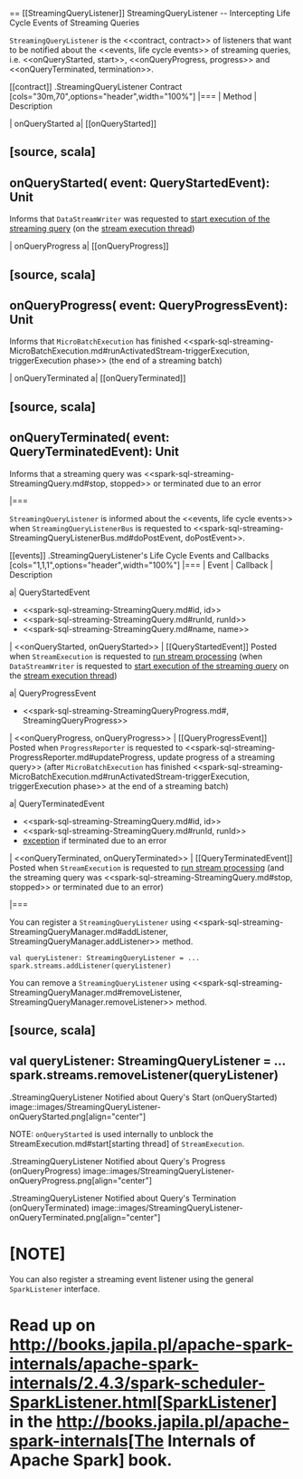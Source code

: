 == [[StreamingQueryListener]] StreamingQueryListener -- Intercepting Life Cycle Events of Streaming Queries

`StreamingQueryListener` is the <<contract, contract>> of listeners that want to be notified about the <<events, life cycle events>> of streaming queries, i.e. <<onQueryStarted, start>>, <<onQueryProgress, progress>> and <<onQueryTerminated, termination>>.

[[contract]]
.StreamingQueryListener Contract
[cols="30m,70",options="header",width="100%"]
|===
| Method
| Description

| onQueryStarted
a| [[onQueryStarted]]

[source, scala]
----
onQueryStarted(
  event: QueryStartedEvent): Unit
----

Informs that `DataStreamWriter` was requested to [start execution of the streaming query](DataStreamWriter.md#start) (on the [stream execution thread](StreamExecution.md#queryExecutionThread))

| onQueryProgress
a| [[onQueryProgress]]

[source, scala]
----
onQueryProgress(
  event: QueryProgressEvent): Unit
----

Informs that `MicroBatchExecution` has finished <<spark-sql-streaming-MicroBatchExecution.md#runActivatedStream-triggerExecution, triggerExecution phase>> (the end of a streaming batch)

| onQueryTerminated
a| [[onQueryTerminated]]

[source, scala]
----
onQueryTerminated(
  event: QueryTerminatedEvent): Unit
----

Informs that a streaming query was <<spark-sql-streaming-StreamingQuery.md#stop, stopped>> or terminated due to an error

|===

`StreamingQueryListener` is informed about the <<events, life cycle events>> when `StreamingQueryListenerBus` is requested to <<spark-sql-streaming-StreamingQueryListenerBus.md#doPostEvent, doPostEvent>>.

[[events]]
.StreamingQueryListener's Life Cycle Events and Callbacks
[cols="1,1,1",options="header",width="100%"]
|===
| Event
| Callback
| Description

a| QueryStartedEvent

- <<spark-sql-streaming-StreamingQuery.md#id, id>>
- <<spark-sql-streaming-StreamingQuery.md#runId, runId>>
- <<spark-sql-streaming-StreamingQuery.md#name, name>>

| <<onQueryStarted, onQueryStarted>>
| [[QueryStartedEvent]] Posted when `StreamExecution` is requested to [run stream processing](StreamExecution.md#runStream) (when `DataStreamWriter` is requested to [start execution of the streaming query](DataStreamWriter.md#start) on the [stream execution thread](StreamExecution.md#queryExecutionThread))

a| QueryProgressEvent

- <<spark-sql-streaming-StreamingQueryProgress.md#, StreamingQueryProgress>>

| <<onQueryProgress, onQueryProgress>>
| [[QueryProgressEvent]] Posted when `ProgressReporter` is requested to <<spark-sql-streaming-ProgressReporter.md#updateProgress, update progress of a streaming query>> (after `MicroBatchExecution` has finished <<spark-sql-streaming-MicroBatchExecution.md#runActivatedStream-triggerExecution, triggerExecution phase>> at the end of a streaming batch)

a| QueryTerminatedEvent

- <<spark-sql-streaming-StreamingQuery.md#id, id>>
- <<spark-sql-streaming-StreamingQuery.md#runId, runId>>
- [exception](StreamExecution.md#exception) if terminated due to an error

| <<onQueryTerminated, onQueryTerminated>>
| [[QueryTerminatedEvent]] Posted when `StreamExecution` is requested to [run stream processing](StreamExecution.md#runStream) (and the streaming query was <<spark-sql-streaming-StreamingQuery.md#stop, stopped>> or terminated due to an error)

|===

You can register a `StreamingQueryListener` using <<spark-sql-streaming-StreamingQueryManager.md#addListener, StreamingQueryManager.addListener>> method.

```text
val queryListener: StreamingQueryListener = ...
spark.streams.addListener(queryListener)
```

You can remove a `StreamingQueryListener` using <<spark-sql-streaming-StreamingQueryManager.md#removeListener, StreamingQueryManager.removeListener>> method.

[source, scala]
----
val queryListener: StreamingQueryListener = ...
spark.streams.removeListener(queryListener)
----

.StreamingQueryListener Notified about Query's Start (onQueryStarted)
image::images/StreamingQueryListener-onQueryStarted.png[align="center"]

NOTE: `onQueryStarted` is used internally to unblock the StreamExecution.md#start[starting thread] of `StreamExecution`.

.StreamingQueryListener Notified about Query's Progress (onQueryProgress)
image::images/StreamingQueryListener-onQueryProgress.png[align="center"]

.StreamingQueryListener Notified about Query's Termination (onQueryTerminated)
image::images/StreamingQueryListener-onQueryTerminated.png[align="center"]

[NOTE]
====
You can also register a streaming event listener using the general `SparkListener` interface.

Read up on http://books.japila.pl/apache-spark-internals/apache-spark-internals/2.4.3/spark-scheduler-SparkListener.html[SparkListener] in the http://books.japila.pl/apache-spark-internals[The Internals of Apache Spark] book.
====

